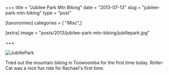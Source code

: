 +++
title = "Jubilee Park Mtn Biking"
date = "2013-07-13"
slug = "jubilee-park-mtn-biking"
type = "post"

[taxonomies]
categories = [ "Misc",]

[extra]
image = "posts/2013/jubilee-park-mtn-biking/jubillepark.jpg"

+++

![JubillePark](jubillepark.jpg)

Tried out the mountain biking in Toowoomba for the first time today.
Roller-Cat was a nice fun ride for Rachael's first time.